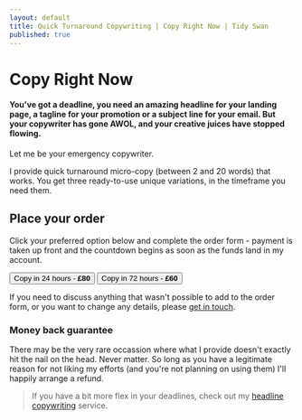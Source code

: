 ```yaml
---
layout: default
title: Quick Turnaround Copywriting | Copy Right Now | Tidy Swan
published: true
---
```


# Copy Right Now

#### You've got a deadline, you need an amazing headline for your landing page, a tagline for your promotion or a subject line for your email. But your copywriter has gone AWOL, and your creative juices have stopped flowing.

Let me be your emergency copywriter.

I provide quick turnaround micro-copy (between 2 and 20 words) that works. You get three ready-to-use unique variations, in the timeframe you need them.

## Place your order

Click your preferred option below and complete the order form - payment is taken up front and the countdown begins as soon as the funds land in my account.

<a href="#"><button class="button">Copy in 24 hours - <b>£80</b></button></a>
<a href="#"><button class="button">Copy in 72 hours - <b>£60</b></button></a>

If you need to discuss anything that wasn't possible to add to the order form, or you want to change any details, please [get in touch](/contact).

### Money back guarantee

There may be the very rare occassion where what I provide doesn't exactly hit the nail on the head. Never matter. So long as you have a legitimate reason for not liking my efforts (and you're not planning on using them) I'll happily arrange a refund.

> If you have a bit more flex in your deadlines, check out my [headline copywriting](/headline-copywriting) service.

